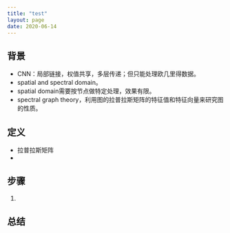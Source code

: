 ```yaml
---
title: "test"
layout: page
date: 2020-06-14
---
```


## 背景

- CNN：局部链接，权值共享，多层传递；但只能处理欧几里得数据。
- spatial and spectral domain。
- spatial domain需要按节点做特定处理，效果有限。
- spectral graph theory，利用图的拉普拉斯矩阵的特征值和特征向量来研究图的性质。

## 定义

- 拉普拉斯矩阵
- 

## 步骤

1.
    
## 总结

